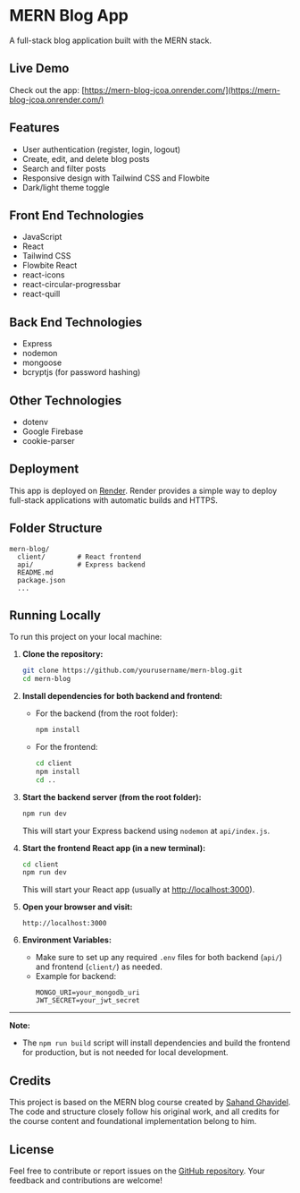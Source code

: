 # MERN Blog App

A full-stack blog application built with the MERN stack.

## Live Demo

Check out the app: [https://mern-blog-jcoa.onrender.com/](https://mern-blog-jcoa.onrender.com/)

## Features

- User authentication (register, login, logout)
- Create, edit, and delete blog posts
- Search and filter posts
- Responsive design with Tailwind CSS and Flowbite
- Dark/light theme toggle

## Front End Technologies

- JavaScript
- React
- Tailwind CSS
- Flowbite React
- react-icons
- react-circular-progressbar
- react-quill

## Back End Technologies

- Express
- nodemon
- mongoose
- bcryptjs (for password hashing)

## Other Technologies

- dotenv
- Google Firebase
- cookie-parser

## Deployment

This app is deployed on [Render](https://render.com/). Render provides a simple way to deploy full-stack applications with automatic builds and HTTPS.

## Folder Structure

```
mern-blog/
  client/        # React frontend
  api/           # Express backend
  README.md
  package.json
  ...
```

## Running Locally

To run this project on your local machine:

1. **Clone the repository:**
   ```bash
   git clone https://github.com/yourusername/mern-blog.git
   cd mern-blog
   ```

2. **Install dependencies for both backend and frontend:**
   - For the backend (from the root folder):
     ```bash
     npm install
     ```
   - For the frontend:
     ```bash
     cd client
     npm install
     cd ..
     ```

3. **Start the backend server (from the root folder):**
   ```bash
   npm run dev
   ```
   This will start your Express backend using `nodemon` at `api/index.js`.

4. **Start the frontend React app (in a new terminal):**
   ```bash
   cd client
   npm run dev
   ```
   This will start your React app (usually at [http://localhost:3000](http://localhost:3000)).

5. **Open your browser and visit:**
   ```
   http://localhost:3000
   ```

6. **Environment Variables:**
   - Make sure to set up any required `.env` files for both backend (`api/`) and frontend (`client/`) as needed.
   - Example for backend:
     ```
     MONGO_URI=your_mongodb_uri
     JWT_SECRET=your_jwt_secret
     ```

---

**Note:**  
- The `npm run build` script will install dependencies and build the frontend for production, but is not needed for local development.

## Credits

This project is based on the MERN blog course created by [Sahand Ghavidel](https://github.com/sahandghavidel). The code and structure closely follow his original work, and all credits for the course content and foundational implementation belong to him.

## License

Feel free to contribute or report issues on the [GitHub repository](https://github.com/yourusername/mern-blog). Your feedback and contributions are welcome!
